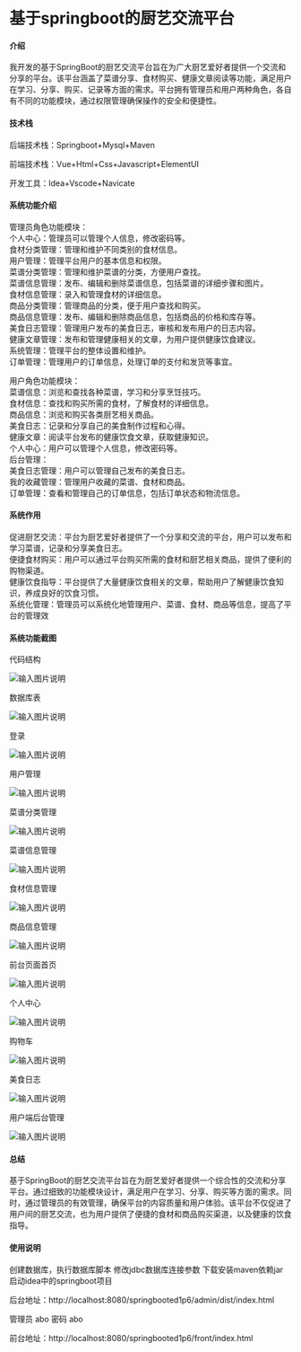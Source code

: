 # 基于springboot的厨艺交流平台

#### 介绍

我开发的基于SpringBoot的厨艺交流平台旨在为广大厨艺爱好者提供一个交流和分享的平台。该平台涵盖了菜谱分享、食材购买、健康文章阅读等功能，满足用户在学习、分享、购买、记录等方面的需求。平台拥有管理员和用户两种角色，各自有不同的功能模块，通过权限管理确保操作的安全和便捷性。

#### 技术栈

后端技术栈：Springboot+Mysql+Maven

前端技术栈：Vue+Html+Css+Javascript+ElementUI

开发工具：Idea+Vscode+Navicate

#### 系统功能介绍

管理员角色功能模块：  
个人中心：管理员可以管理个人信息，修改密码等。  
食材分类管理：管理和维护不同类别的食材信息。  
用户管理：管理平台用户的基本信息和权限。  
菜谱分类管理：管理和维护菜谱的分类，方便用户查找。  
菜谱信息管理：发布、编辑和删除菜谱信息，包括菜谱的详细步骤和图片。  
食材信息管理：录入和管理食材的详细信息。  
商品分类管理：管理商品的分类，便于用户查找和购买。  
商品信息管理：发布、编辑和删除商品信息，包括商品的价格和库存等。  
美食日志管理：管理用户发布的美食日志，审核和发布用户的日志内容。  
健康文章管理：发布和管理健康相关的文章，为用户提供健康饮食建议。  
系统管理：管理平台的整体设置和维护。  
订单管理：管理用户的订单信息，处理订单的支付和发货等事宜。  

用户角色功能模块：    
菜谱信息：浏览和查找各种菜谱，学习和分享烹饪技巧。  
食材信息：查找和购买所需的食材，了解食材的详细信息。  
商品信息：浏览和购买各类厨艺相关商品。  
美食日志：记录和分享自己的美食制作过程和心得。  
健康文章：阅读平台发布的健康饮食文章，获取健康知识。  
个人中心：用户可以管理个人信息，修改密码等。  
后台管理：  
美食日志管理：用户可以管理自己发布的美食日志。  
我的收藏管理：管理用户收藏的菜谱、食材和商品。  
订单管理：查看和管理自己的订单信息，包括订单状态和物流信息。  

#### 系统作用

促进厨艺交流：平台为厨艺爱好者提供了一个分享和交流的平台，用户可以发布和学习菜谱，记录和分享美食日志。  
便捷食材购买：用户可以通过平台购买所需的食材和厨艺相关商品，提供了便利的购物渠道。  
健康饮食指导：平台提供了大量健康饮食相关的文章，帮助用户了解健康饮食知识，养成良好的饮食习惯。  
系统化管理：管理员可以系统化地管理用户、菜谱、食材、商品等信息，提高了平台的管理效  

#### 系统功能截图

代码结构

![输入图片说明](images/958879eb56054d0ba6a12cfb1ad95aa.png)

数据库表

![输入图片说明](images/662027da7031b310977d97f1a8ec28c.png)

登录

![输入图片说明](images/1be350c5b697c9ad44234cc0cf37f94.png)

用户管理

![输入图片说明](images/617817fc19222e164e8bb55ce762dc8.png)

菜谱分类管理

![输入图片说明](images/b4cd40e460321d207d5dcff6eb5c0a6.png)

菜谱信息管理

![输入图片说明](images/f68250793901a1c5c1834237f79f54e.png)

食材信息管理

![输入图片说明](images/a828c2e5f2dbcd464fcae4140250da0.png)

商品信息管理

![输入图片说明](images/b9185c2521317fd5ffc48d3f017cc42.png)

前台页面首页

![输入图片说明](images/16c82c6d31cf9cc4539389a45d13737.png)

个人中心

![输入图片说明](images/52109c10715fda53d0a3798405363c3.png)

购物车

![输入图片说明](images/d1daf6587905790578bc26e949f22cb.png)

美食日志

![输入图片说明](images/59884a505d0efb3efd988c3422d1506.png)

用户端后台管理

![输入图片说明](images/1785d08d072e72d627ec685f5c6a5a1.png)

#### 总结

基于SpringBoot的厨艺交流平台旨在为厨艺爱好者提供一个综合性的交流和分享平台。通过细致的功能模块设计，满足用户在学习、分享、购买等方面的需求。同时，通过管理员的有效管理，确保平台的内容质量和用户体验。该平台不仅促进了用户间的厨艺交流，也为用户提供了便捷的食材和商品购买渠道，以及健康的饮食指导。

#### 使用说明

创建数据库，执行数据库脚本 修改jdbc数据库连接参数 下载安装maven依赖jar 启动idea中的springboot项目

后台地址：http://localhost:8080/springbooted1p6/admin/dist/index.html

管理员  abo 密码 abo

前台地址：http://localhost:8080/springbooted1p6/front/index.html

